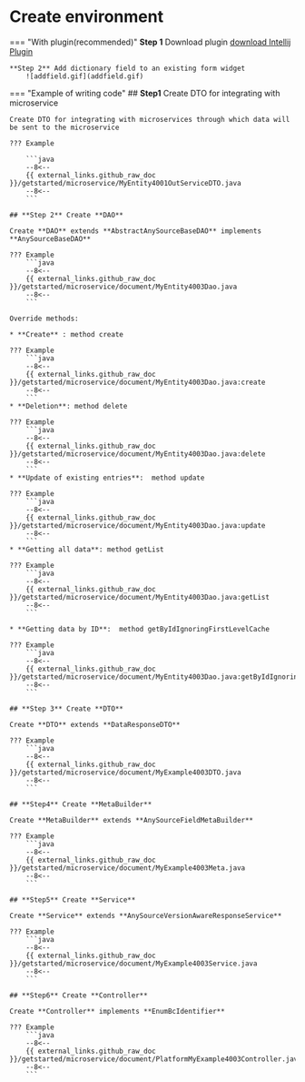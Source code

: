 # Create environment
=== "With plugin(recommended)"
    **Step 1** Download plugin
        [download Intellij Plugin](https://plugins.jetbrains.com/plugin/195-tesler-helper)

    **Step 2** Add dictionary field to an existing form widget
        ![addfield.gif](addfield.gif)
=== "Example of writing code"
    ## **Step1** Create DTO for integrating with microservice
    
    Create DTO for integrating with microservices through which data will be sent to the microservice
    
    ??? Example
    
        ```java
        --8<--
        {{ external_links.github_raw_doc }}/getstarted/microservice/MyEntity4001OutServiceDTO.java
        --8<--
        ```
    
    ## **Step 2** Create **DAO**
    
    Create **DAO** extends **AbstractAnySourceBaseDAO** implements **AnySourceBaseDAO**
    
    ??? Example
        ```java
        --8<--
        {{ external_links.github_raw_doc }}/getstarted/microservice/document/MyEntity4003Dao.java
        --8<--
        ```
    
    Override methods:
    
    * **Create** : method create
    
    ??? Example
        ```java
        --8<--
        {{ external_links.github_raw_doc }}/getstarted/microservice/document/MyEntity4003Dao.java:create
        --8<--
        ```
    * **Deletion**: method delete
    
    ??? Example
        ```java
        --8<--
        {{ external_links.github_raw_doc }}/getstarted/microservice/document/MyEntity4003Dao.java:delete
        --8<--
        ```
    * **Update of existing entries**:  method update
    
    ??? Example
        ```java
        --8<--
        {{ external_links.github_raw_doc }}/getstarted/microservice/document/MyEntity4003Dao.java:update
        --8<--
        ```
    * **Getting all data**: method getList
    
    ??? Example
        ```java
        --8<--
        {{ external_links.github_raw_doc }}/getstarted/microservice/document/MyEntity4003Dao.java:getList
        --8<--
        ```
    
    * **Getting data by ID**:  method getByIdIgnoringFirstLevelCache
    
    ??? Example
        ```java
        --8<--
        {{ external_links.github_raw_doc }}/getstarted/microservice/document/MyEntity4003Dao.java:getByIdIgnoringFirstLevelCache
        --8<--
        ```
    
    ## **Step 3** Create **DTO**
    
    Create **DTO** extends **DataResponseDTO**
    
    ??? Example
        ```java
        --8<--
        {{ external_links.github_raw_doc }}/getstarted/microservice/document/MyExample4003DTO.java
        --8<--
        ```
    
    ## **Step4** Create **MetaBuilder**
    
    Create **MetaBuilder** extends **AnySourceFieldMetaBuilder**
    
    ??? Example
        ```java
        --8<--
        {{ external_links.github_raw_doc }}/getstarted/microservice/document/MyExample4003Meta.java
        --8<--
        ```
    
    ## **Step5** Create **Service**
    
    Create **Service** extends **AnySourceVersionAwareResponseService**
    
    ??? Example
        ```java
        --8<--
        {{ external_links.github_raw_doc }}/getstarted/microservice/document/MyExample4003Service.java
        --8<--
        ```
    
    ## **Step6** Create **Controller**
    
    Create **Controller** implements **EnumBcIdentifier**
    
    ??? Example
        ```java
        --8<--
        {{ external_links.github_raw_doc }}/getstarted/microservice/document/PlatformMyExample4003Controller.java
        --8<--
        ```